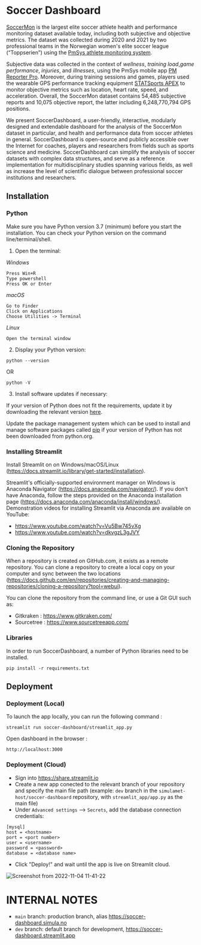 # Soccer Dashboard

[SoccerMon](https://osf.io/uryz9/) is the largest elite soccer athlete health and performance monitoring dataset available today, including both subjective and objective metrics. The dataset was collected during 2020 and 2021 by two professional teams in the Norwegian women's elite soccer league (“Toppserien”) using the [PmSys athlete monitoring system](https://forzasys.com/pmSys.html). 

Subjective data was collected in the context of _wellness_, _training load_,_game performance_, _injuries_, and _illnesses_, using the PmSys mobile app [PM Reporter Pro](https://play.google.com/store/apps/details?id=com.forzasys.pmsys&hl=en&gl=US&pli=1). Moreover, during training sessions and games, players used the wearable GPS performance tracking equipment [STATSports APEX](https://eu.shop.statsports.com/products/apex-athlete-series) to monitor objective metrics such as location, heart rate, speed, and acceleration. Overall, the SoccerMon dataset contains 54,485 subjective reports and 10,075 objective report, the latter including 6,248,770,794 GPS positions.

We present SoccerDashboard, a user-friendly, interactive, modularly designed and extendable dashboard for the analysis of the SoccerMon dataset in particular, and health and performance data from soccer athletes in general. SoccerDashboard is open-source and publicly accessible over the Internet for coaches, players and researchers from fields such as sports science and medicine. SoccerDashboard can simplify the analysis of soccer datasets with complex data structures, and serve as a reference implementation for multidisciplinary studies spanning various fields, as well as increase the level of scientific dialogue between professional soccer institutions and researchers.


## Installation

### Python

Make sure you have Python version 3.7 (minimum) before you start the installation. You can check your Python version on the command line/terminal/shell. 

1. Open the terminal:

_Windows_

    Press Win+R
    Type powershell
    Press OK or Enter

_macOS_

    Go to Finder
    Click on Applications
    Choose Utilities -> Terminal

_Linux_

    Open the terminal window
   

2. Display your Python version:

```
python --version
```

OR 

```
python -V
```

3. Install software updates if necessary:

If your version of Python does not fit the requirements, update it by downloading the relevant version [here](https://www.python.org/downloads/).

Update the package management system which can be used to install and manage software packages called [pip](https://pip.pypa.io/en/stable/installation/) if your version of Python has not been downloaded from python.org. 


### Installing Streamlit 

Install Streamlit on on Windows/macOS/Linux (https://docs.streamlit.io/library/get-started/installation).

Streamlit's officially-supported environment manager on Windows is Anaconda Navigator (https://docs.anaconda.com/navigator/). If you don't have Anaconda, follow the steps provided on the Anaconda installation page (https://docs.anaconda.com/anaconda/install/windows/). Demonstration videos for installing Streamlit via Anaconda are available on YouTube:

- https://www.youtube.com/watch?v=Vu5Bw745vXg
- https://www.youtube.com/watch?v=dkvgzL3gJVY


### Cloning the Repository

When a repository is created on GitHub.com, it exists as a remote repository. You can clone a repository to create a local copy on your computer and sync between the two locations (https://docs.github.com/en/repositories/creating-and-managing-repositories/cloning-a-repository?tool=webui).

You can clone the repository from the command line, or use a Git GUI such as:

- Gitkraken : https://www.gitkraken.com/
- Sourcetree : https://www.sourcetreeapp.com/


### Libraries

In order to run SoccerDashboard, a number of Python libraries need to be installed. 
<!--- 
- streamlit : version >= 1.14.0 (https://pypi.org/project/streamlit/)
- pandas: version >= 0.18 (https://pypi.org/project/pandas/)
- matplotlib: >= 3.6.0 (https://pypi.org/project/matplotlib/)
- numpy: >= 1.23.4 (https://pypi.org/project/numpy/)
- ploty: >= 5.10.0 (https://pypi.org/project/plotly/)
- scikit-learn: >= 1.1.2 (https://pypi.org/project/scikit-learn/)
- seaborn: >= 0.12.1 (https://pypi.org/project/seaborn/)
- statsmodels: >= 0.13.2 (https://pypi.org/project/statsmodels/)
-->

```
pip install -r requirements.txt
```

<!---
**Python virtual environment:** It is recommended to use a virtual environment. This ensures that the dependencies pulled in for Streamlit don't impact any other Python projects you're working on.
Example environment/dependency management tools:

  - poetry (https://python-poetry.org/)
  - conda (https://www.anaconda.com/products/distribution)
-->
    

## Deployment

### Deployment (Local)

To launch the app locally, you can run the following command : 
<!---
```
streamlit run app.py
```
Please make sure that you need to navigate to the directory where the Python script is saved :
```
soccer-dashboard/streamlit_app 
```
Otherwise, you’ll have to specify the full path to the file : 
-->
```
streamlit run soccer-dashboard/streamlit_app.py
```
Open dashboard in the browser :
```
http://localhost:3000 
```

### Deployment (Cloud)

- Sign into https://share.streamlit.io
- Create a new app conected to the relevant branch of your repository and specify the main file path (example: `dev` branch in the `simulamet-host/soccer-dashboard` repository, with `streamlit_app/app.py` as the main file)
- Under `Advanced settings` --> `Secrets`, add the database connection credentials:

```
[mysql]
host = <hostname>
port = <port number>
user = <username>
password = <password>
database = <database name>
``````

- Click "Deploy!" and wait until the app is live on Streamlit cloud.

![Screenshot from 2022-11-04 11-41-22](https://user-images.githubusercontent.com/84230658/199953952-bb704a85-ce38-42aa-87a1-c4217c34db3b.png)


# INTERNAL NOTES

- `main` branch: production branch, alias https://soccer-dashboard.simula.no
- `dev` branch: default branch for development, https://soccer-dashboard.streamlit.app
